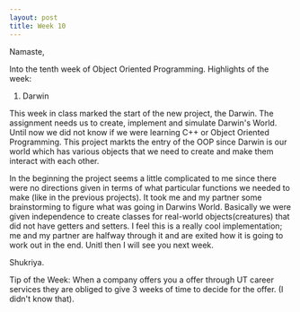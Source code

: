 ```yaml
---
layout: post
title: Week 10
---
```


Namaste,

Into the tenth week of Object Oriented Programming. Highlights of the week:
1. Darwin

This week in class marked the start of the new project, the Darwin. The assignment needs us to create, implement and simulate Darwin's World. Until now we did not know if we were learning C++ or Object Oriented Programming. This project markts the entry of the OOP since Darwin is our world which has various objects that we need to create and make them interact with each other.

In the beginning the project seems a little complicated to me since there were no directions given in terms of what particular functions we needed to make (like in the previous projects). It took me and my partner some brainstorming to figure what was going in Darwins World. Basically we were given independence to create classes for real-world objects(creatures) that did not have getters and setters. I feel this is a really cool implementation; me and my partner are halfway through it and are exited how it is going to work out in the end. Unitl then I will see you next week.

Shukriya.

Tip of the Week: When a company offers you a offer through UT career services they are obliged to give 3 weeks of time to decide for the offer. (I didn't know that).